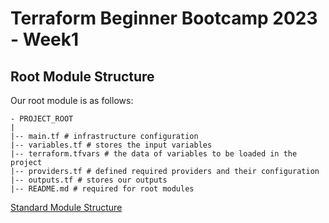 # Terraform Beginner Bootcamp 2023 - Week1

## Root Module Structure

Our root module is as follows:
```
- PROJECT_ROOT
|
|-- main.tf # infrastructure configuration
|-- variables.tf # stores the input variables
|-- terraform.tfvars # the data of variables to be loaded in the project
|-- providers.tf # defined required providers and their configuration
|-- outputs.tf # stores our outputs
|-- README.md # required for root modules
```



[Standard Module Structure](https://developer.hashicorp.com/terraform/language/modules/develop/structure)